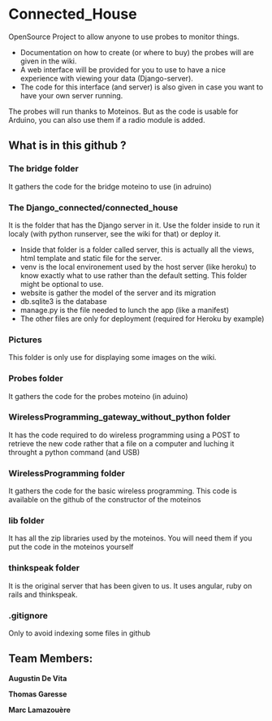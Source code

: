 # Connected_House

OpenSource Project to allow anyone to use probes to monitor things.
- Documentation on how to create (or where to buy) the probes will are given in the wiki.
- A web interface will be provided for you to use to have a nice experience with viewing your data (Django-server). 
- The code for this interface (and server) is also given in case you want to have your own server running.

The probes will run thanks to Moteinos. But as the code is usable for Arduino, you can also use them if a radio module is added.


## What is in this github ?

### The bridge folder 

It gathers the code for the bridge moteino to use (in adruino)

### The Django_connected/connected_house

It is the folder that has the Django server in it.
Use the folder inside to run it localy (with python runserver, see the wiki for that) or deploy it.

- Inside that folder is a folder called server, this is actually all the views, html template and static file for the server.
- venv is the local environement used by the host server (like heroku) to know exactly what to use rather than the default setting. This folder might be optional to use.
- website is gather the model of the server and its migration
- db.sqlite3 is the database
- manage.py is the file needed to lunch the app (like a manifest)
- The other files are only for deployment (required for Heroku by example)

### Pictures

This folder is only use for displaying some images on the wiki.

### Probes folder

It gathers the code for the probes moteino (in aduino)

### WirelessProgramming_gateway_without_python folder

It has the code required to do wireless programming using a POST to retrieve the new code rather that a file on a computer and luching it throught a python command (and USB)

### WirelessProgramming folder

It gathers the code for the basic wireless programming. This code is available on the github of the constructor of the moteinos

### lib folder

It has all the zip libraries used by the moteinos. You will need them if you put the code in the moteinos yourself

### thinkspeak folder

It is the original server that has been given to us. It uses angular, ruby on rails and thinkspeak.

### .gitignore

Only to avoid indexing some files in github


## Team Members:

**Augustin De Vita**

**Thomas Garesse**

**Marc Lamazouère**
